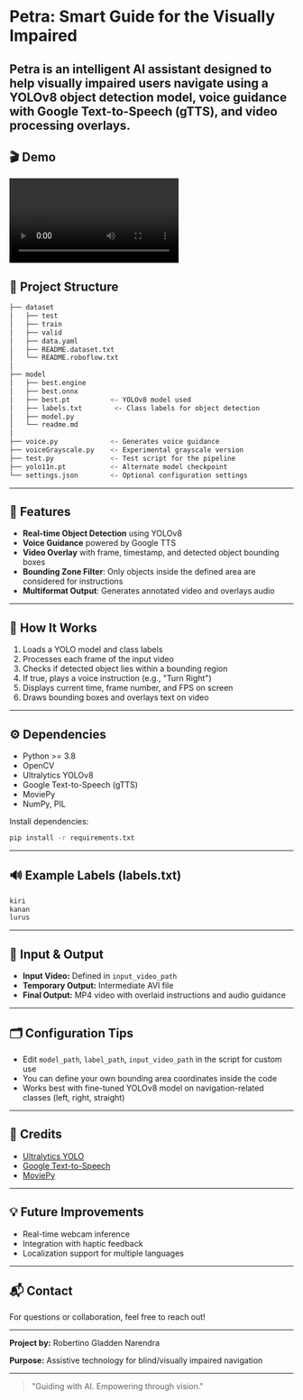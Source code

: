 # Petra: Smart Guide for the Visually Impaired

**Petra** is an intelligent AI assistant designed to help visually impaired users navigate using a YOLOv8 object detection model, voice guidance with Google Text-to-Speech (gTTS), and video processing overlays.
---
## 🎬 Demo

![Petra AI Demo](C:\Users\lapt1\Downloads\Tunanetra\petraGray.avi)

## 📁 Project Structure

```bash
├── dataset
│   ├── test
│   ├── train
│   ├── valid
│   ├── data.yaml
│   ├── README.dataset.txt
│   └── README.roboflow.txt
│
├── model
│   ├── best.engine
│   ├── best.onnx
│   ├── best.pt          <- YOLOv8 model used
│   ├── labels.txt        <- Class labels for object detection
│   ├── model.py
│   └── readme.md
│
├── voice.py             <- Generates voice guidance
├── voiceGrayscale.py    <- Experimental grayscale version
├── test.py              <- Test script for the pipeline
├── yolo11n.pt           <- Alternate model checkpoint
└── settings.json        <- Optional configuration settings
```

---

## 🚀 Features

- **Real-time Object Detection** using YOLOv8
- **Voice Guidance** powered by Google TTS
- **Video Overlay** with frame, timestamp, and detected object bounding boxes
- **Bounding Zone Filter**: Only objects inside the defined area are considered for instructions
- **Multiformat Output**: Generates annotated video and overlays audio

---

## 🧠 How It Works

1. Loads a YOLO model and class labels
2. Processes each frame of the input video
3. Checks if detected object lies within a bounding region
4. If true, plays a voice instruction (e.g., "Turn Right")
5. Displays current time, frame number, and FPS on screen
6. Draws bounding boxes and overlays text on video

---

## ⚙️ Dependencies

- Python >= 3.8
- OpenCV
- Ultralytics YOLOv8
- Google Text-to-Speech (gTTS)
- MoviePy
- NumPy, PIL

Install dependencies:

```bash
pip install -r requirements.txt
```

---

## 🔊 Example Labels (labels.txt)

```bash
kiri
kanan
lurus
```

---

## 🎥 Input & Output

- **Input Video:** Defined in `input_video_path`
- **Temporary Output:** Intermediate AVI file
- **Final Output:** MP4 video with overlaid instructions and audio guidance

---

## 🗂 Configuration Tips

- Edit `model_path`, `label_path`, `input_video_path` in the script for custom use
- You can define your own bounding area coordinates inside the code
- Works best with fine-tuned YOLOv8 model on navigation-related classes (left, right, straight)

---

## 🙌 Credits

- [Ultralytics YOLO](https://github.com/ultralytics/ultralytics)
- [Google Text-to-Speech](https://pypi.org/project/gTTS/)
- [MoviePy](https://zulko.github.io/moviepy/)

---

## 💡 Future Improvements

- Real-time webcam inference
- Integration with haptic feedback
- Localization support for multiple languages

---

## 📬 Contact

For questions or collaboration, feel free to reach out!

---

**Project by:** Robertino Gladden Narendra

**Purpose:** Assistive technology for blind/visually impaired navigation

---

> "Guiding with AI. Empowering through vision."